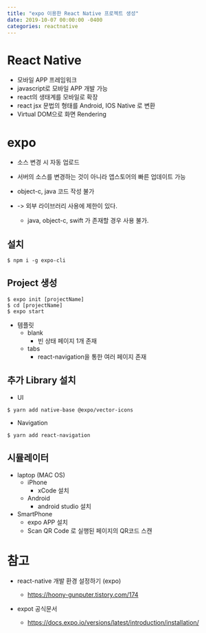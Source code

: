 ```yaml
---
title: "expo 이용한 React Native 프로젝트 생성"
date: 2019-10-07 00:00:00 -0400
categories: reactnative
---
```




# React Native

- 모바일 APP 프레임워크
- javascript로 모바일 APP 개발 가능
- react의 생태계를 모바일로 확장
- react jsx 문법의 형태를 Android, IOS Native 로 변환
- Virtual DOM으로 화면 Rendering



# expo

- 소스 변경 시 자동 업로드
- 서버의 소스를 변경하는 것이 아니라 앱스토어의 빠른 업데이트 가능

- object-c, java 코드 작성 불가
- -> 외부 라이브러리 사용에 제한이 있다.
  - java, object-c, swift 가 존재할 경우 사용 불가.



## 설치

```
$ npm i -g expo-cli
```



## Project 생성

```
$ expo init [projectName]
$ cd [projectName]
$ expo start
```

- 템플릿
  - blank
    - 빈 상태 페이지 1개 존재
  - tabs
    - react-navigation을 통한 여러 페이지 존재



## 추가 Library 설치

- UI

```
$ yarn add native-base @expo/vector-icons
```

- Navigation

```
$ yarn add react-navigation
```



## 시뮬레이터

- laptop (MAC OS)
  - iPhone
    - xCode 설치
  - Android
    - android studio 설치 
- SmartPhone
  - expo APP 설치
  - Scan QR Code 로 실행된 페이지의 QR코드 스캔



# 참고

- react-native 개발 환경 설정하기 (expo)
  - https://hoony-gunputer.tistory.com/174

- expot 공식문서
  - https://docs.expo.io/versions/latest/introduction/installation/